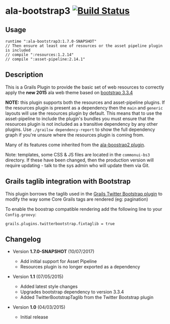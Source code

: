 ala-bootstrap3   [![Build Status](https://travis-ci.org/AtlasOfLivingAustralia/ala-bootstrap3.svg?branch=master)](https://travis-ci.org/AtlasOfLivingAustralia/ala-bootstrap3)
=========

## Usage
```
runtime ":ala-bootstrap3:1.7.0-SNAPSHOT"
// Then ensure at least one of resources or the asset pipeline plugin is included
// compile ":resources:1.2.14"
// compile ":asset-pipeline:2.14.1"
```

## Description
This is a Grails Plugin to provide the basic set of web resources to correctly apply the **new 2015** ala web theme based on [bootstrap 3.3.4](http://getbootstrap.com)

**NOTE:** this plugin supports both the resources and asset-pipeline plugins.  If the resources plugin is present as a
dependency then the `main` and `generic` layouts will use the resources plugin by default.  This means that to use the 
asset-pipeline to include the plugin's bundles you must ensure that the resources plugin is not included as a transitive
dependency by any other plugins.  Use `./grailsw dependency-report` to show the full dependency graph if you're unsure
where the resources plugin is coming from.

Many of its features come inherited from the [ala-boostrap2 plugin](https://github.com/AtlasOfLivingAustralia/ala-bootstrap2).

Note: templates, some CSS & JS files are located in the `commonui-bs3` directory. If these have been changed, then the production version will require updating - talk to the sys admin who will update them via Git.

## Grails taglib integration with Bootstrap
This plugin borrows the taglib used in the [Grails Twitter Bootstrap plugin](https://grails.org/plugin/twitter-bootstrap) to modify the way some Core Grails tags are rendered (eg: pagination)

To enable the boostrap compatible rendering add the following line to your `Config.groovy`:

```
grails.plugins.twitterbootstrap.fixtaglib = true
```

## Changelog
* Version **1.7.0-SNAPSHOT** (10/07/2017)
  * Add initial support for Asset Pipeline
  * Resources plugin is no longer exported as a dependency
* Version **1.1** (07/05/2015)
  * Added latest style changes
  * Upgrades bootstrap dependency to version 3.3.4
  * Added TwitterBootstrapTaglib from the Twitter Bootstrap plugin

* Version **1.0** (04/03/2015)
  * Initial release
